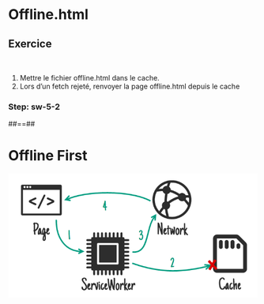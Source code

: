 <!-- .slide: class="exercice fire-bg-pink fire-specific-slide" data-background="css/theme/legacy/images/background_pink.png" -->

# Offline.html

## Exercice

<br>

1. Mettre le fichier offline.html dans le cache.
2. Lors d’un fetch rejeté, renvoyer la page offline.html depuis le cache

### Step: sw-5-2

##==##

# Offline First

![center h-700](./assets/images/sw_offline_first.png)
